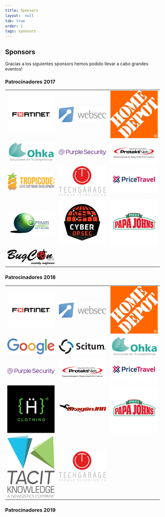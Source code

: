 ```yaml
---
title: Sponsors
layout:  null
tab: true
order: 1
tags: sponsors
---
```


## Sponsors

Gracias a los siguientes sponsors hemos podido llevar a cabo grandes eventos!

### Patrocinadores 2017

<table cellpadding="15" cellspacing="0">
<tr>
<td width="30%">

<a href="https://www.fortinet.com"><img src="assets/images/sponsors/2017/logo_fortinet.png" alt="Fortinet"/></a>

</td>
<td width="30%">

<a href="https://www.websec.mx"><img src="assets/images/sponsors/2017/logo_websec.png" alt="Websec"/></a>

</td>
<td width="30%">
  <a href="https://www.homedepot.com.mx"><img src="assets/images/sponsors/2017/logo_thd.jpg" alt="HomeDepot Mexico"/></a>


</td>
</tr>
<tr>
<td width="30%">
  <a href="https://www.ohkasystems.com/"><img src="assets/images/sponsors/2017/logo_ohka.png" alt="Ohka Systems"/></a>

</td>
<td width="30%">
  <a href="https://purplesec.com/"><img src="assets/images/sponsors/2017/logo_purplesec.png" alt="Purple Security"/></a>
</td>
<td width="30%">
  <a href="https://protektnet.com/"><img src="assets/images/sponsors/2017/logo_protektnet.jpg" alt="Protektnet"/></a>
</td>
</tr>

<tr>
<td width="30%">
  <a href="#"><img src="assets/images/sponsors/2017/logo_tropicode.PNG" alt="Tropicode"/></a>

</td>
<td width="30%">
  <a href="http://www.techgarage.mx/"><img src="assets/images/sponsors/2017/logo_techgarage.png" alt="Tech Garage"/></a>
</td>
<td width="30%">
  <a href="https://www.pricetravel.com/"><img src="assets/images/sponsors/2017/logo_pricetravel.jpg" alt="Pricetravel"/></a>
</td>
</tr>

<tr>
<td width="30%">
  <a href="#"><img src="assets/images/sponsors/2017/logo_optimiti.png" alt="Optimiti Networks"/></a>

</td>
<td width="30%">
  <a href="https://www.cyberopsec.com.mx/"><img src="assets/images/sponsors/2017/logo_cyberopsec.PNG" alt="Cyber OPSEC"/></a>
</td>
<td width="30%">
  <a href="https://papajohns.com.mx/home"><img src="assets/images/sponsors/2017/logo_papajohns.png" alt="Papa Johns"/></a>
</td>
</tr>

<tr>
<td width="30%">
  <a href="https://www.bugcon.org/"><img src="assets/images/sponsors/2017/logo_bugcon.png" alt="BUGCON"/></a>

</td>
</tr>
</table>


### Patrocinadores 2018

<table cellpadding="15" cellspacing="0">
<tr>
<td width="30%">

<a href="https://www.fortinet.com"><img src="assets/images/sponsors/2018/logo_fortinet.png" alt="Fortinet"/></a>

</td>
<td width="30%">

<a href="https://www.websec.mx"><img src="assets/images/sponsors/2018/logo_websec.png" alt="Websec"/></a>

</td>
<td width="30%">
  <a href="https://www.homedepot.com.mx"><img src="assets/images/sponsors/2018/logo_thd.jpg" alt="HomeDepot Mexico"/></a>


</td>
</tr>
<tr>
<td width="30%">
  <a href="https://www.google.com/"><img src="assets/images/sponsors/2018/logo_google.png" alt="Google"/></a>

</td>
<td width="30%">
  <a href="https://scitum.com.mx/"><img src="assets/images/sponsors/2018/logo_scitum.jpg" alt="Scitum"/></a>
</td>
<td width="30%">
  <a href="https://www.ohkasystems.com/"><img src="assets/images/sponsors/2018/logo_ohka.png" alt="Ohka Systems"/></a>
</td>
</tr>

<tr>
<td width="30%">
  <a href="https://purplesec.com/"><img src="assets/images/sponsors/2018/logo_purplesec.png" alt="Purple Security"/></a>

</td>
<td width="30%">
  <a href="https://protektnet.com/"><img src="assets/images/sponsors/2018/logo_protektnet.jpg" alt="Protektnet"/></a>
</td>
<td width="30%">
  <a href="https://www.pricetravel.com/"><img src="assets/images/sponsors/2018/logo_pricetravel.jpg" alt="Pricetravel"/></a>
</td>
</tr>

<tr>
<td width="30%">
  <a href="https://hackersclothing.com.mx"><img src="assets/images/sponsors/2018/logo_hackersclothingmx.jpg" alt="HackersClothing Mexico"/></a>

</td>
<td width="30%">
  <a href="https://www.dragonjar.org/"><img src="assets/images/sponsors/2018/logo_dragonjar.png" alt="DragonJAR"/></a>
</td>
<td width="30%">
  <a href="https://papajohns.com.mx/home"><img src="assets/images/sponsors/2018/logo_papajohns.png" alt="Papa Johns"/></a>
</td>
</tr>

<tr>
<td width="30%">
  <a href="https://www.tacitknowledge.com/"><img src="assets/images/sponsors/2018/logo_tacitknowledge.png" alt="Tacit Knowledge"/></a>
</td>

<td width="30%">
  <a href="http://www.techgarage.mx/"><img src="assets/images/sponsors/2017/logo_techgarage.png" alt="Tech Garage"/></a>
</td>
</tr>
</table>


### Patrocinadores 2019

